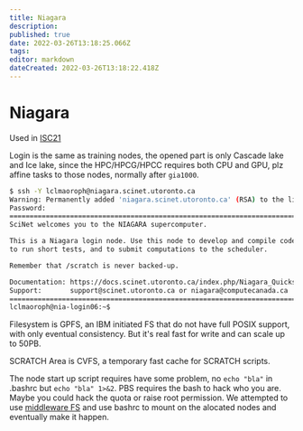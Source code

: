 ```yaml
---
title: Niagara
description: 
published: true
date: 2022-03-26T13:18:25.066Z
tags: 
editor: markdown
dateCreated: 2022-03-26T13:18:22.418Z
---
```


# Niagara

Used in [ISC21](../../Apps/ISC/ISC-21/README.md)

Login is the same as training nodes, the opened part is only Cascade lake and Ice lake, since the HPC/HPCG/HPCC requires both CPU and GPU, plz affine tasks to those nodes, normally after `gia1000`.

```bash
$ ssh -Y lclmaoroph@niagara.scinet.utoronto.ca
Warning: Permanently added 'niagara.scinet.utoronto.ca' (RSA) to the list of known hosts.
Password: 
===============================================================================
SciNet welcomes you to the NIAGARA supercomputer.

This is a Niagara login node. Use this node to develop and compile code,
to run short tests, and to submit computations to the scheduler.

Remember that /scratch is never backed-up.

Documentation: https://docs.scinet.utoronto.ca/index.php/Niagara_Quickstart
Support:       support@scinet.utoronto.ca or niagara@computecanada.ca
===============================================================================
lclmaoroph@nia-login06:~$ 

```

Filesystem is GPFS, an IBM initiated FS that do not have full POSIX support, with only eventual consistency. But it's real fast for write and can scale up to 50PB.

SCRATCH Area is CVFS, a temporary fast cache for SCRATCH scripts.

The node start up script requires have some problem, no `echo "bla"` in .bashrc but `echo "bla" 1>&2`. PBS requires the bash to hack who you are. Maybe you could hack the quota or raise root permission. We attempted to use [middleware FS](https://github.com/geekpiehpc/plfs-core) and use bashrc to mount on the alocated nodes and eventually make it happen.